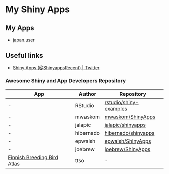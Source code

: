 # My Shiny Apps

## My Apps

* japan.user

## Useful links

* [Shiny Apps (@ShinyappsRecent) | Twitter](https://twitter.com/ShinyappsRecent)

### Awesome Shiny and App Developers Repository

| App | Author | Repository |
|-----|--------|------------|
| -   | RStudio | [rstudio/shiny-examples](https://github.com/rstudio/shiny-examples) |
| - | mwaskom | [mwaskom/ShinyApps](https://github.com/mwaskom/ShinyApps) |
| - | jalapic | [jalapic/shinyapps](https://github.com/jalapic/shinyapps) |
| - | hibernado | [hibernado/shinyapps](https://github.com/hibernado/shinyapps) |
| - | epwalsh | [epwalsh/ShinyApps](https://github.com/epwalsh/ShinyApps) |
| - | joebrew | [joebrew/ShinyApps](https://github.com/joebrew/ShinyApps) |
| [Finnish Breeding Bird Atlas](https://ttso.shinyapps.io/lintuatlas/) | ttso | - |